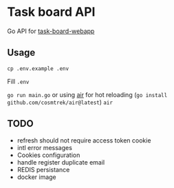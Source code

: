 # Task board API

Go API for [task-board-webapp](https://github.com/LeonardJouve/task-board-webapp)

## Usage
`cp .env.example .env`

Fill `.env`


`go run main.go` or using [air](github.com/cosmtrek/air) for hot reloading (`go install github.com/cosmtrek/air@latest`) `air`

## TODO
- refresh should not require access token cookie
- intl error messages
- Cookies configuration
- handle register duplicate email
- REDIS persistance
- docker image